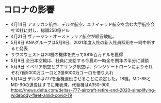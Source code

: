 コロナの影響
============

- 4月14日 アメリカン航空、デルタ航空、ユナイテッド航空を含む大手航空会社10社に対し、総額250億ドル
- 4月21日 ヴァージン・オーストラリア航空が経営破綻。
- 5月8日 ANAグループは5月8日、2021年度入社の新入社員採用を一時中断すると発表
- サウスウェストは20機の機体を売って$815百万ドルを獲得
- 5月9日 全日本空輸は、社員に支給する今夏の一時金を例年の半分に減額
- 5月9日 イベリア航空とブエリング航空は、シンジケートローンによりそれぞれ7億5000万ユーロと2億6000万ユーロを借り入れ
- 5月14日 デルタは777を全機退役させることに決定した。18機。MD-88とMD-90の退役はすでに発表済。代替機はA350-900. https://news.delta.com/deltas-777-aircraft-retire-end-2020-simplifying-widebody-fleet-amid-covid-19

